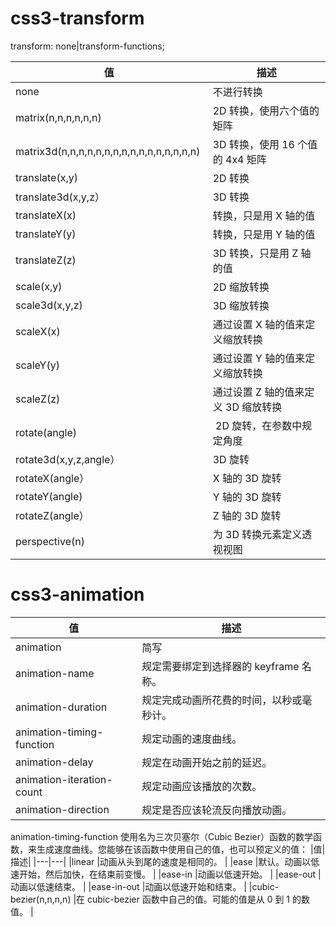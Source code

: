 # css3-transform

transform: none|transform-functions;


| 值 | 描述 |
| --- | --- |
| none  | 不进行转换 |
| matrix(n,n,n,n,n,n)  | 2D 转换，使用六个值的矩阵 |
| matrix3d(n,n,n,n,n,n,n,n,n,n,n,n,n,n,n,n)  | 3D 转换，使用 16 个值的 4x4 矩阵 |
| translate(x,y)  | 2D 转换 |
| translate3d(x,y,z） | 3D 转换 |
| translateX(x)  | 转换，只是用 X 轴的值 |
| translateY(y)  | 转换，只是用 Y 轴的值 |
| translateZ(z)  | 3D 转换，只是用 Z 轴的值 |
| scale(x,y)  | 2D 缩放转换 |
| scale3d(x,y,z)  | 3D 缩放转换 |
| scaleX(x)  | 通过设置 X 轴的值来定义缩放转换 |
| scaleY(y)  | 通过设置 Y 轴的值来定义缩放转换 |
| scaleZ(z)  | 通过设置 Z 轴的值来定义 3D 缩放转换 |
| rotate(angle)  |  2D 旋转，在参数中规定角度 |
| rotate3d(x,y,z,angle） | 3D 旋转 |
| rotateX(angle） | X 轴的 3D 旋转 |
| rotateY(angle)  | Y 轴的 3D 旋转 |
| rotateZ(angle） | Z 轴的 3D 旋转|
| perspective(n)  | 为 3D 转换元素定义透视视图 |


# css3-animation


| 值 | 描述 |
| --- | --- |
|animation|简写|
|animation-name	|规定需要绑定到选择器的 keyframe 名称。|
|animation-duration	|规定完成动画所花费的时间，以秒或毫秒计。|
|animation-timing-function	|规定动画的速度曲线。|
|animation-delay|	规定在动画开始之前的延迟。|
|animation-iteration-count	|规定动画应该播放的次数。|
|animation-direction	|规定是否应该轮流反向播放动画。|

animation-timing-function 使用名为三次贝塞尔（Cubic Bezier）函数的数学函数，来生成速度曲线。您能够在该函数中使用自己的值，也可以预定义的值：
|值| 描述|
|---|---|
|linear |动画从头到尾的速度是相同的。 |
|ease |默认。动画以低速开始，然后加快，在结束前变慢。 |
|ease-in |动画以低速开始。 |
|ease-out |动画以低速结束。 |
|ease-in-out |动画以低速开始和结束。 |
|cubic-bezier(n,n,n,n) |在 cubic-bezier 函数中自己的值。可能的值是从 0 到 1 的数值。 |
